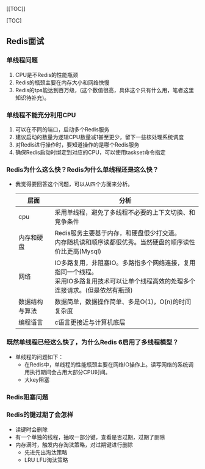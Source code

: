 [[TOC]]

[TOC]

## Redis面试

### 单线程问题

1. CPU是不Redis的性能瓶颈
2. Redis的瓶颈主要在内存大小和网络快慢
3. Redis的tps能达到百万级，(这个数值很高，具体这个只有什么用，笔者这里知识待补充)。

### 单线程不能充分利用CPU

1. 可以在不同的端口，启动多个Redis服务
2. 建议启动的数量为逻辑CPU数量减1甚至更少，留下一些核处理系统调度
3. 对Redis进行操作时，要知道操作的是哪个Redis服务
4. 确保Redis启动时绑定到对应的CPU，可以使用taskset命令指定

### Redis为什么这么快？Redis为什么单线程还是这么快？

- 我觉得要回答这个问题，可以从四个方面来分析。

  | 层面           | 分析                                                         |
  | -------------- | ------------------------------------------------------------ |
  | cpu            | 采用单线程，避免了多线程不必要的上下文切换、和竞争条件       |
  | 内存和硬盘     | Redis服务主要基于内存，和硬盘很少打交道。</br>内存随机读和顺序读都很优秀。当然硬盘的顺序读性价比更高(Mysql) |
  | 网络           | IO多路复用，非阻塞IO。多路指多个网络连接，复用指同一个线程。</br>采用IO多路复用技术可以让单个线程高效的处理多个连接请求。(但是依然有瓶颈) |
  | 数据结构与算法 | 数据简单，数据操作简单、多是O(1)，O(n)的时间复杂度           |
  | 编程语言       | c语言更接近与计算机底层                                      |

### 既然单线程已经这么快了，为什么Redis 6启用了多线程模型？

- 单线程的问题如下：
  - 在Redis中，单线程的性能瓶颈主要在网络IO操作上。读写网络的系统调用执行期间会占用大部分CPU时间。
  - 大key阻塞

### Redis阻塞问题



### Redis的键过期了会怎样

- 读键时会删除
- 有一个单独的线程，抽取一部分键，查看是否过期，过期了删除
- 内存满时，触发内存淘汰策略，对过期键进行删除
  - 先进先出淘汰策略
  - LRU LFU淘汰策略
